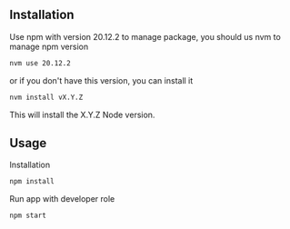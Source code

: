 ## Installation

Use npm with version 20.12.2 to manage package, you should us nvm to manage npm version

```bash
nvm use 20.12.2
```

or if you don't have this version, you can install it

```bash
nvm install vX.Y.Z
```

This will install the X.Y.Z Node version.

## Usage

Installation

```bash
npm install
```

Run app with developer role

```bash
npm start
```
